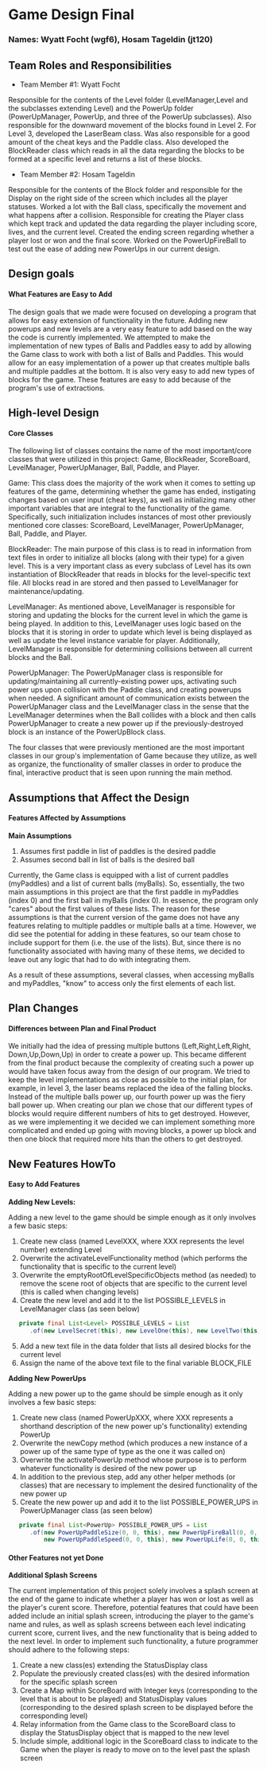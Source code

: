 # Game Design Final
### Names: Wyatt Focht (wgf6), Hosam Tageldin (jt120)

## Team Roles and Responsibilities

 * Team Member #1: Wyatt Focht
 
 Responsible for the contents of the Level folder (LevelManager,Level and the 
 subclasses extending Level) and the PowerUp folder (PowerUpManager, PowerUp, and
 three of the PowerUp subclasses). Also responsible for the downward movement
 of the blocks found in Level 2. For Level 3, developed the LaserBeam class. 
 Was also responsible for a good amount of the cheat keys and the Paddle class.
 Also developed the BlockReader class which reads in all the data regarding
 the blocks to be formed at a specific level and returns a list of these blocks.

 * Team Member #2: Hosam Tageldin
 
 Responsible for the contents of the Block folder and responsible for the Display on the right side of the screen which includes all the player statuses. 
 Worked a lot with the Ball class, specifically the movement and what happens after a collision.
 Responsible for creating the Player class which kept track and updated the data regarding the player
 including score, lives, and the current level. Created the ending screen regarding whether a player
 lost or won and the final score. Worked on the PowerUpFireBall to test out
 the ease of adding new PowerUps in our current design.

## Design goals

#### What Features are Easy to Add

The design goals that we made were focused on developing a program that allows
for easy extension of functionality in the future. Adding new powerups and 
new levels are a very easy feature to add based on the way the code is currently
implemented. We attempted to make the implementation of new types of Balls and 
Paddles easy to add by allowing the Game class to work with both a list of 
Balls and Paddles. This would allow for an easy implementation of a power up
that creates multiple balls and multiple paddles at the bottom. It is also 
very easy to add new types of blocks for the game. These features are easy
to add because of the program's use of extractions.


## High-level Design

#### Core Classes

The following list of classes contains the name of the most important/core classes that were utilized in this project: Game, BlockReader, ScoreBoard, LevelManager, PowerUpManager, Ball, Paddle, and Player.

Game: This class does the majority of the work when it comes to setting up features of the game, determining whether the game has ended, instigating changes based on user input (cheat keys), as well as initializing many other important variables that are integral to the functionality of the game.  Specifically, such initialization includes instances of most other previously mentioned core classes: ScoreBoard, LevelManager, PowerUpManager, Ball, Paddle, and Player.

BlockReader: The main purpose of this class is to read in information from text files in order to initialize all blocks (along with their type) for a given level.  This is a very important class as every subclass of Level has its own instantiation of BlockReader that reads in blocks for the level-specific text file.  All blocks read in are stored and then passed to LevelManager for maintenance/updating.

LevelManager: As mentioned above, LevelManager is responsible for storing and updating the blocks for the current level in which the game is being played.  In addition to this, LevelManager uses logic based on the blocks that it is storing in order to update which level is being displayed as well as update the level instance variable for player.  Additionally, LevelManager is responsible for determining collisions between all current blocks and the Ball.

PowerUpManager:  The PowerUpManager class is responsible for updating/maintaining all currently-existing power ups, activating such power ups upon collision with the Paddle class, and creating powerups when needed.  A significant amount of communication exists between the PowerUpManager class and the LevelManager class in the sense that the LevelManager determines when the Ball collides with a block and then calls PowerUpManager to create a new power up if the previously-destroyed block is an instance of the PowerUpBlock class.

The four classes that were previously mentioned are the most important classes in our group's implementation of Game because they utilize, as well as organize, the functionality of smaller classes in order to produce the final, interactive product that is seen upon running the main method. 


## Assumptions that Affect the Design


#### Features Affected by Assumptions

**Main Assumptions**

1. Assumes first paddle in list of paddles is the desired paddle
2. Assumes second ball in list of balls is the desired ball

Currently, the Game class is equipped with a list of current paddles (myPaddles) and a list of current balls (myBalls).  So, essentially, the two main assumptions in this project are that the first paddle in myPaddles (index 0) and the first ball in myBalls (index 0).  In essence, the program only "cares" about the first values of these lists.  The reason for these assumptions is that the current version of the game does not have any features relating to multiple paddles or multiple balls at a time.  However, we did see the potential for adding in these features, so our team chose to include support for them (i.e. the use of the lists).  But, since there is no functionality associated with having many of these items, we decided to leave out any logic that had to do with integrating them.

As a result of these assumptions, several classes, when accessing myBalls and myPaddles, "know" to access only the first elements of each list.


## Plan Changes

#### Differences between Plan and Final Product

We initially had the idea of pressing multiple buttons (Left,Right,Left,Right,
Down,Up,Down,Up) in order to create a power up. This became different from the 
final product because the complexity of creating such a power up would have taken
focus away from the design of our program. We tried to keep the level implementations
as close as possible to the initial plan, for example, in level 3, the laser
beams replaced the idea of the falling blocks. Instead of the multiple balls
power up, our fourth power up was the fiery ball power up. When creating our
plan we chose that our different types of blocks would require different numbers
of hits to get destroyed. However, as we were implementing it we decided 
we can implement something more complicated and ended up going with 
moving blocks, a power up block and then one block that required more hits
than the others to get destroyed.

## New Features HowTo

#### Easy to Add Features

**Adding New Levels:**

Adding a new level to the game should be simple enough as it only involves a few basic steps:
1. Create new class (named LevelXXX, where XXX represents the level number) extending Level
2. Overwrite the activateLevelFunctionality method (which performs the functionality that is specific to the current level)
3. Overwrite the emptyRootOfLevelSpecificObjects method (as needed) to remove the scene root of objects that are specific to the current level (this is called when changing levels) 
4. Create the new level and add it to the list POSSIBLE_LEVELS in LevelManager class (as seen below)

```java
   private final List<Level> POSSIBLE_LEVELS = List
      .of(new LevelSecret(this), new LevelOne(this), new LevelTwo(this), new LevelThree(this));
```

5. Add a new text file in the data folder that lists all desired blocks for the current level
6. Assign the name of the above text file to the final variable BLOCK_FILE

**Adding New PowerUps**

Adding a new power up to the game should be simple enough as it only involves a few basic steps:
1. Create new class (named PowerUpXXX, where XXX represents a shorthand description of the new power up's functionality) extending PowerUp
2. Overwrite the newCopy method (which produces a new instance of a power up of the same type of type as the one it was called on)
3. Overwrite the activatePowerUp method whose purpose is to perform whatever functionality is desired of the new power up
4. In addition to the previous step, add any other helper methods (or classes) that are necessary to implement the desired functionality of the new power up
5. Create the new power up and add it to the list POSSIBLE_POWER_UPS in PowerUpManager class (as seen below)

```java
   private final List<PowerUp> POSSIBLE_POWER_UPS = List
      .of(new PowerUpPaddleSize(0, 0, this), new PowerUpFireBall(0, 0, this),
          new PowerUpPaddleSpeed(0, 0, this), new PowerUpLife(0, 0, this));
```


#### Other Features not yet Done

**Additional Splash Screens**

The current implementation of this project solely involves a splash screen at the end of the game to indicate whether a player has won or lost as well as the player's curent score.  Therefore, potential features that could have been added include an initial splash screen, introducing the player to the game's name and rules, as well as splash screens between each level indicating current score, current lives, and the new functionality that is being added to the next level.  In order to implement such functionality, a future programmer should adhere to the following steps:

1. Create a new class(es) extending the StatusDisplay class
2. Populate the previously created class(es) with the desired information for the specific splash screen
3. Create a Map within ScoreBoard with Integer keys (corresponding to the level that is about to be played) and StatusDisplay values (corresponding to the desired splash screen to be displayed before the corresponding level)
4. Relay information from the Game class to the ScoreBoard class to display the StatusDisplay object that is mapped to the new level
5. Include simple, additional logic in the ScoreBoard class to indicate to the Game when the player is ready to move on to the level past the splash screen

